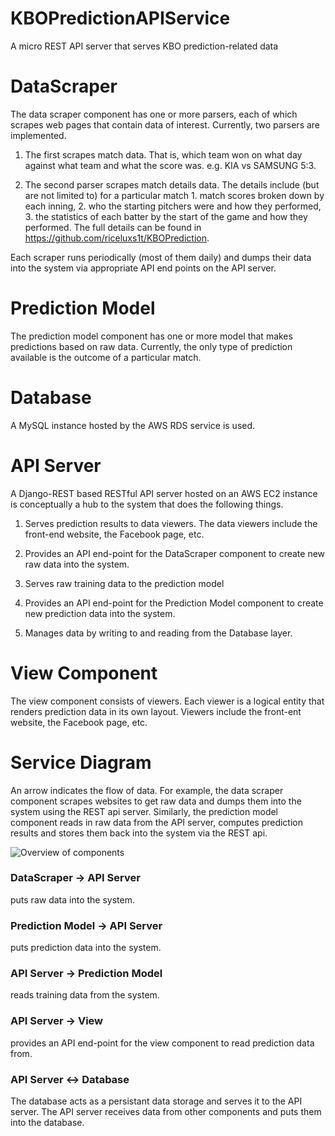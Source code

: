 # KBOPredictionAPIService
A micro REST API server that serves KBO prediction-related data

# DataScraper

The data scraper component has one or more parsers, each of which scrapes web pages that contain data of interest. Currently, two parsers are implemented. 

1) The first scrapes match data. That is, which team won on what day against what team and what the score was. e.g. KIA vs SAMSUNG 5:3. 

2) The second parser scrapes match details data. The details include (but are not limited to) for a particular match 1. match scores broken down by each inning, 2. who the starting pitchers were and how they performed, 3. the statistics of each batter by the start of the game and how they performed. The full details can be found in https://github.com/riceluxs1t/KBOPrediction. 

Each scraper runs periodically (most of them daily) and dumps their data into the system via appropriate API end points on the API server.

# Prediction Model

The prediction model component has one or more model that makes predictions based on raw data. Currently, the only type of prediction available is the outcome of a particular match.

# Database

A MySQL instance hosted by the AWS RDS service is used.

# API Server

A Django-REST based RESTful API server hosted on an AWS EC2 instance is conceptually a hub to the system that does the following things.

1. Serves prediction results to data viewers. The data viewers include the front-end website, the Facebook page, etc.

2. Provides an API end-point for the DataScraper component to create new raw data into the system.

3. Serves raw training data to the prediction model

4. Provides an API end-point for the Prediction Model component to create new prediction data into the system.

5. Manages data by writing to and reading from the Database layer.

# View Component
The view component consists of viewers. Each viewer is a logical entity that renders prediction data in its own layout. Viewers include the front-ent website, the Facebook page, etc.

# Service Diagram

An arrow indicates the flow of data. For example, the data scraper component scrapes websites to get raw data and dumps them into the system using the REST api server. Similarly, the prediction model component reads in raw data from the API server, computes prediction results and stores them back into the system via the REST api.  

![Overview of components](../master/doc/diagram.jpg)


### DataScraper -> API Server
puts raw data into the system.

### Prediction Model -> API Server
puts prediction data into the system.

### API Server -> Prediction Model
reads training data from the system. 

### API Server -> View
provides an API end-point for the view component to read prediction data from.

### API Server <-> Database
The database acts as a persistant data storage and serves it to the API server. The API server receives data from other components and puts them into the database.
